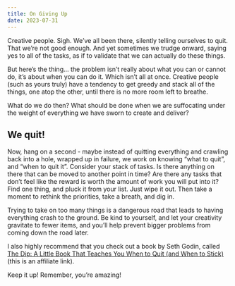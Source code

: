 ```yaml
---
title: On Giving Up
date: 2023-07-31
---
```


Creative people. Sigh. We’ve all been there, silently telling ourselves to quit. That we’re not good enough. And yet sometimes we trudge onward, saying yes to all of the tasks, as if to validate that we can actually do these things.

But here’s the thing… the problem isn’t really about what you can or cannot do, it’s about when you can do it. Which isn’t all at once. Creative people (such as yours truly) have a tendency to get greedy and stack all of the things, one atop the other, until there is no more room left to breathe.

What do we do then? What should be done when we are suffocating under the weight of everything we have sworn to create and deliver?

## We quit!

Now, hang on a second - maybe instead of quitting everything and crawling back into a hole, wrapped up in failure, we work on knowing “what to quit”, and “when to quit it”. Consider your stack of tasks. Is there anything on there that can be moved to another point in time? Are there any tasks that don’t feel like the reward is worth the amount of work you will put into it? Find one thing, and pluck it from your list. Just wipe it out. Then take a moment to rethink the priorities, take a breath, and dig in.

Trying to take on too many things is a dangerous road that leads to having everything crash to the ground. Be kind to yourself, and let your creativity gravitate to fewer items, and you’ll help prevent bigger problems from coming down the road later.

I also highly recommend that you check out a book by Seth Godin, called [The Dip: A Little Book That Teaches You When to Quit (and When to Stick)](https://amzn.to/459XGvc) (this is an affiliate link).

Keep it up! Remember, you’re amazing!
